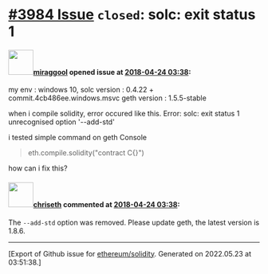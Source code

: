 # [\#3984 Issue](https://github.com/ethereum/solidity/issues/3984) `closed`: solc: exit status 1

#### <img src="https://avatars.githubusercontent.com/u/29543046?v=4" width="50">[miraggool](https://github.com/miraggool) opened issue at [2018-04-24 03:38](https://github.com/ethereum/solidity/issues/3984):

my env : 
windows 10, solc version : 0.4.22 + commit.4cb486ee.windows.msvc
geth version : 1.5.5-stable

when i compile solidity, error occured like this. 
Error: solc: exit status 1
unrecognised option '--add-std'

i tested simple command  on geth Console
> eth.compile.solidity("contract C{}") 

how can i fix this?

#### <img src="https://avatars.githubusercontent.com/u/9073706?v=4" width="50">[chriseth](https://github.com/chriseth) commented at [2018-04-24 03:38](https://github.com/ethereum/solidity/issues/3984#issuecomment-383879371):

The `--add-std` option was removed. Please update geth, the latest version is 1.8.6.


-------------------------------------------------------------------------------



[Export of Github issue for [ethereum/solidity](https://github.com/ethereum/solidity). Generated on 2022.05.23 at 03:51:38.]
